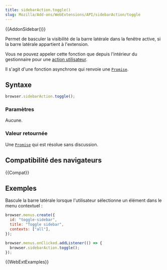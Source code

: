 ```yaml
---
title: sidebarAction.toggle()
slug: Mozilla/Add-ons/WebExtensions/API/sidebarAction/toggle
---
```


{{AddonSidebar()}}

Permet de basculer la visibilité de la barre latérale dans la fenêtre active, si la barre latérale appartient à l'extension.

Vous ne pouvez appeler cette fonction que depuis l'intérieur du gestionnaire pour une [action utilisateur](/fr/docs/Mozilla/Add-ons/WebExtensions/User_actions).

Il s'agit d'une fonction asynchrone qui renvoie une [`Promise`](/fr/docs/Web/JavaScript/Reference/Objets_globaux/Promise).

## Syntaxe

```js
browser.sidebarAction.toggle();
```

### Paramètres

Aucune.

### Valeur retournée

Une [`Promise`](/fr/docs/Web/JavaScript/Reference/Objets_globaux/Promise) qui est résolue sans discussion.

## Compatibilité des navigateurs

{{Compat}}

## Exemples

Bascule la barre latérale lorsque l'utilisateur sélectionne un élément dans le menu contextuel :

```js
browser.menus.create({
  id: "toggle-sidebar",
  title: "Toggle sidebar",
  contexts: ["all"],
});

browser.menus.onClicked.addListener(() => {
  browser.sidebarAction.toggle();
});
```

{{WebExtExamples}}
